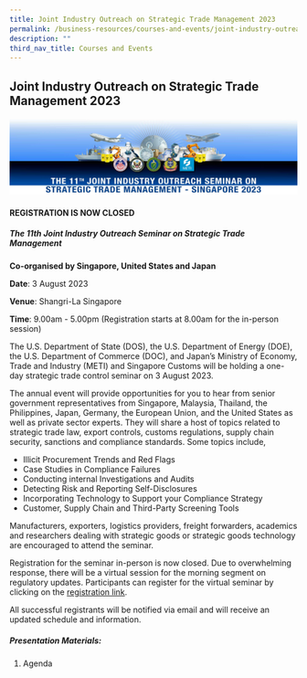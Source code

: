 ```yaml
---
title: Joint Industry Outreach on Strategic Trade Management 2023
permalink: /business-resources/courses-and-events/joint-industry-outreach-on-strategic-trade-management-2023/
description: ""
third_nav_title: Courses and Events
---
```

## Joint Industry Outreach on Strategic Trade Management 2023

![](/images/jio2023v2.jpg)

#### **REGISTRATION IS NOW CLOSED**

##### **The 11th Joint Industry Outreach Seminar on Strategic Trade Management**

**Co-organised by Singapore, United States and Japan**

**Date**: 3 August 2023

**Venue**: Shangri-La Singapore

**Time**: 9.00am - 5.00pm (Registration starts at 8.00am for the in-person session)

The U.S. Department of State (DOS), the U.S. Department of Energy (DOE), the U.S. Department of Commerce (DOC), and Japan’s Ministry of Economy, Trade and Industry (METI) and Singapore Customs will be holding a one-day strategic trade control seminar on 3 August 2023.

The annual event will provide opportunities for you to hear from senior government representatives from Singapore, Malaysia, Thailand, the Philippines, Japan, Germany, the European Union, and the United States as well as private sector experts. They will share a host of topics related to strategic trade law, export controls, customs regulations, supply chain security, sanctions and compliance standards. Some topics include, 

*   Illicit Procurement Trends and Red Flags
*   Case Studies in Compliance Failures
*   Conducting internal Investigations and Audits
*   Detecting Risk and Reporting Self-Disclosures
*   Incorporating Technology to Support your Compliance Strategy
*   Customer, Supply Chain and Third-Party Screening Tools

Manufacturers, exporters, logistics providers, freight forwarders, academics and researchers dealing with strategic goods or strategic goods technology are encouraged to attend the seminar.

Registration for the seminar in-person is now closed. Due to overwhelming response, there will be a virtual session for the morning segment on regulatory updates. Participants can register for the virtual seminar by clicking on the [registration link](https://go.gov.sg/registration-jio-2023).

All successful registrants will be notified via email and will receive an updated schedule and information.

##### Presentation Materials:
1. Agenda
